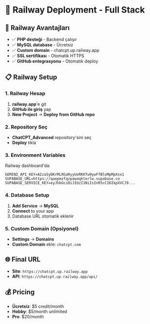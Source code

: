 # 🚀 Railway Deployment - Full Stack

## 🎯 Railway Avantajları
- ✅ **PHP desteği** - Backend çalışır
- ✅ **MySQL database** - Ücretsiz
- ✅ **Custom domain** - chatcpt.up.railway.app
- ✅ **SSL sertifikası** - Otomatik HTTPS
- ✅ **GitHub entegrasyonu** - Otomatik deploy

## 📋 Railway Setup

### 1. Railway Hesap
1. **railway.app**'e git
2. **GitHub ile giriş** yap
3. **New Project** → **Deploy from GitHub repo**

### 2. Repository Seç
- **ChatCPT_Advanced** repository'sini seç
- **Deploy** tıkla

### 3. Environment Variables
Railway dashboard'da:
```
GEMINI_API_KEY=AIzaSyDKrMLRGaRyyUoRKKTw9ywFfBloMpMpXxx1
SUPABASE_URL=https://qaepmzfqzpawaqktorlw.supabase.co
SUPABASE_SERVICE_KEY=eyJhbGciOiJIUzI1NiIsInR5cCI6IkpXVCJ9...
```

### 4. Database Setup
1. **Add Service** → **MySQL**
2. **Connect** to your app
3. Database URL otomatik eklenir

### 5. Custom Domain (Opsiyonel)
- **Settings** → **Domains**
- **Custom Domain** ekle: `chatcpt.com`

## 🌐 Final URL
- **Site**: `https://chatcpt.up.railway.app`
- **API**: `https://chatcpt.up.railway.app/api/`

## 💰 Pricing
- **Ücretsiz**: $5 credit/month
- **Hobby**: $5/month unlimited
- **Pro**: $20/month